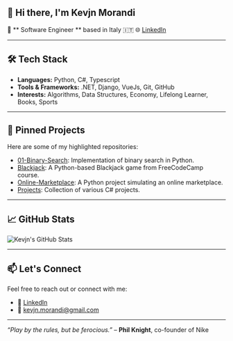 ## 👋 Hi there, I'm Kevjn Morandi

🎯 ** Software Engineer ** based in Italy 🇮🇹
🌐 [LinkedIn](https://www.linkedin.com/in/kevjn-morandi-924110215/)

---

## 🛠️ Tech Stack

- **Languages:** Python, C#, Typescript
- **Tools & Frameworks:** .NET, Django, VueJs, Git, GitHub
- **Interests:** Algorithms, Data Structures, Economy, Lifelong Learner, Books, Sports

---

## 📌 Pinned Projects

Here are some of my highlighted repositories:

- [01-Binary-Search](https://github.com/morandi-kevjn/01-Binary-Search): Implementation of binary search in Python.
- [Blackjack](https://github.com/morandi-kevjn/Blackjack): A Python-based Blackjack game from FreeCodeCamp course.
- [Online-Marketplace](https://github.com/morandi-kevjn/Online-Marketplace): A Python project simulating an online marketplace.
- [Projects](https://github.com/morandi-kevjn/Projects): Collection of various C# projects.

---

## 📈 GitHub Stats

![Kevjn's GitHub Stats](https://github-readme-stats.vercel.app/api?username=morandi-kevjn&show_icons=true&theme=default)

---

## 📫 Let's Connect

Feel free to reach out or connect with me:

- 💼 [LinkedIn](https://www.linkedin.com/in/kevjn-morandi-924110215/)
- 📧 kevjn.morandi@gmail.com

---

*“Play by the rules, but be ferocious.”* – **Phil Knight**, co-founder of Nike
